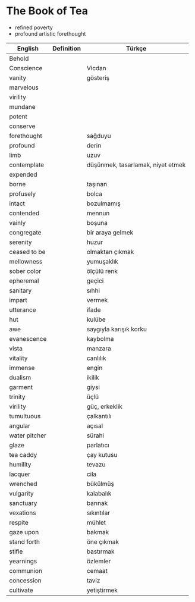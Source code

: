 # The Book of Tea

* refined poverty
* profound artistic forethought

| English | Definition | Türkçe |
| ------- | ---------- | ------ |
| Behold | | |
| Conscience | | Vicdan |
| vanity | | gösteriş |
| marvelous |  | |
| virility |  | |
| mundane |  | |
| potent |  | |
| conserve |  | |
| forethought |  | sağduyu |
| profound |  | derin |
| limb |  | uzuv |
| contemplate |  | düşünmek, tasarlamak, niyet etmek |
| expended |  | |
| borne |  | taşınan |
| profusely |  | bolca |
| intact |  | bozulmamış |
| contended |  | mennun |
| vainly |  | boşuna |
| congregate |  | bir araya gelmek |
| serenity |  | huzur |
| ceased to be |  | olmaktan çıkmak |
| mellowness |  | yumuşaklık |
| sober color |  | ölçülü renk |
| epheremal |  | geçici |
| sanitary |  | sıhhi |
| impart |  | vermek |
| utterance |  | ifade |
| hut |  | kulübe |
| awe |  | saygıyla karışık korku |
| evanescence |  | kaybolma |
| vista |  | manzara |
| vitality |  | canlılık |
| immense |  | engin |
| dualism |  | ikilik |
| garment |  | giysi |
| trinity |  | üçlü |
| virility |  | güç, erkeklik |
| tumultuous |  | çalkantılı |
| angular |  | açısal |
| water pitcher |  | sürahi |
| glaze |  | parlatıcı |
| tea caddy |  | çay kutusu |
| humility |  | tevazu |
| lacquer |  | cila |
| wrenched |  | bükülmüş |
| vulgarity |  | kalabalık |
| sanctuary |  | barınak |
| vexations |  | sıkıntılar |
| respite |  | mühlet |
| gaze upon |  | bakmak |
| stand forth |  | öne çıkmak |
| stifle |  | bastırmak |
| yearnings |  | özlemler |
| communion |  | cemaat |
| concession |  | taviz |
| cultivate |  | yetiştirmek |
